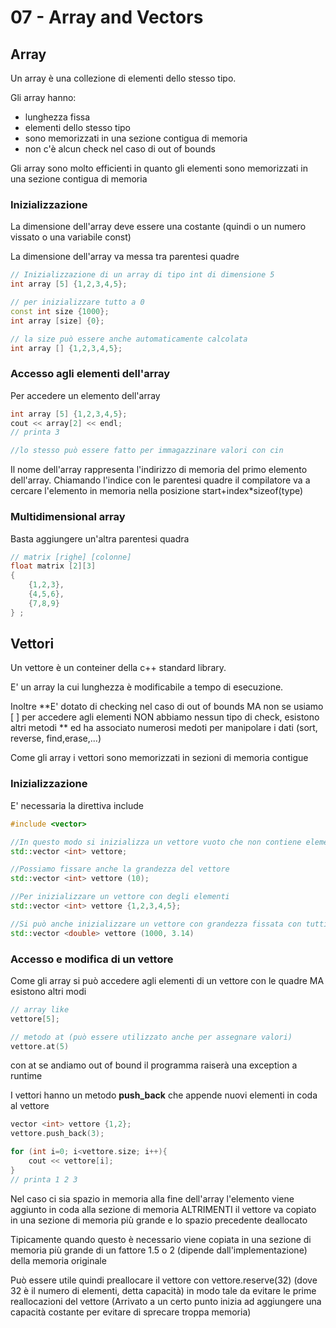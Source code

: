 # 07 - Array and Vectors

## Array

Un array è una collezione di elementi dello stesso tipo.

Gli array hanno:

- lunghezza fissa
- elementi dello stesso tipo
- sono memorizzati in una sezione contigua di memoria
- non c'è alcun check nel caso di out of bounds

Gli array sono molto efficienti in quanto gli elementi sono memorizzati in una sezione contigua di memoria

### Inizializzazione

La dimensione dell'array deve essere una costante (quindi o un numero vissato o una variabile const)

La dimensione dell'array va messa tra parentesi quadre

```cpp
// Inizializzazione di un array di tipo int di dimensione 5
int array [5] {1,2,3,4,5};

// per inizializzare tutto a 0
const int size {1000};
int array [size] {0};

// la size può essere anche automaticamente calcolata
int array [] {1,2,3,4,5};

```

### Accesso agli elementi dell'array

Per accedere un elemento dell'array

```cpp
int array [5] {1,2,3,4,5};
cout << array[2] << endl;
// printa 3

//lo stesso può essere fatto per immagazzinare valori con cin
```

Il nome dell'array rappresenta l'indirizzo di memoria del primo elemento dell'array. Chiamando l'indice con le parentesi quadre il compilatore va a cercare l'elemento in memoria nella posizione start+index*sizeof(type)

### Multidimensional array

Basta aggiungere un'altra parentesi quadra

```cpp
// matrix [righe] [colonne]
float matrix [2][3] 
{
    {1,2,3},
    {4,5,6},
    {7,8,9}
} ;
```

## Vettori

Un vettore è un conteiner della c++ standard library.

E' un array la cui lunghezza è modificabile a tempo di esecuzione. 

Inoltre **E' dotato di checking nel caso di out of bounds MA non se usiamo [ ] per accedere agli elementi NON abbiamo nessun tipo di check, esistono altri metodi  ** ed ha associato numerosi medoti per manipolare i dati (sort, reverse, find,erase,...)

Come gli array i vettori sono memorizzati in sezioni di memoria contigue

### Inizializzazione

E' necessaria la direttiva include <vector>

```cpp
#include <vector>

//In questo modo si inizializza un vettore vuoto che non contiene elementi
std::vector <int> vettore;

//Possiamo fissare anche la grandezza del vettore
std::vector <int> vettore (10);

//Per inizializzare un vettore con degli elementi
std::vector <int> vettore {1,2,3,4,5};

//Si può anche inizializzare un vettore con grandezza fissata con tutti gli elementi a un valore fissato
std::vector <double> vettore (1000, 3.14)
```

### Accesso e modifica di un vettore

Come gli array si può accedere agli elementi di un vettore con le quadre MA esistono altri modi

```cpp
// array like
vettore[5];

// metodo at (può essere utilizzato anche per assegnare valori)
vettore.at(5)

```

con at se andiamo out of bound il programma raiserà una exception a runtime

I vettori hanno un metodo **push_back** che appende nuovi elementi in coda al vettore

```cpp
vector <int> vettore {1,2};
vettore.push_back(3);

for (int i=0; i<vettore.size; i++){
    cout << vettore[i];
}
// printa 1 2 3 
```

Nel caso ci sia spazio in memoria alla fine dell'array l'elemento viene aggiunto in coda alla sezione di memoria ALTRIMENTI il vettore va copiato in una sezione di memoria più grande e lo spazio precedente deallocato

Tipicamente quando questo è necessario viene copiata in una sezione di memoria più grande di un fattore 1.5 o 2 (dipende dall'implementazione) della memoria originale

Può essere utile quindi preallocare il vettore con vettore.reserve(32) (dove 32 è il numero di elementi, detta capacità) in modo tale da evitare le prime reallocazioni del vettore (Arrivato a un certo punto inizia ad aggiungere una capacità costante per evitare di sprecare troppa memoria)